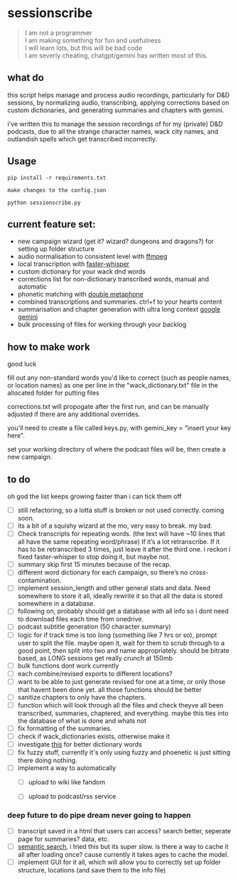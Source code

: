 # sessionscribe

>I am not a programmer  
>I am making something for fun and usefulness  
>I will learn lots, but this will be bad code  
>I am severly cheating, chatgpt/gemini has written most of this.

## what do
this script helps manage and process audio recordings, particularly for D&D sessions, by normalizing audio, transcribing, applying corrections based on custom dictionaries, and generating summaries and chapters with gemini.

i've written this to manage the session recordings of for my (private) D&D podcasts, due to all the strange character names, wack city names, and outlandish spells which get transcribed incorrectly. 

## Usage
```pip install -r requirements.txt```

```make changes to the config.json```

```python sessionscribe.py```

## current feature set:

- new campaign wizard (get it? wizard? dungeons and dragons?) for setting up folder structure
- audio normalisation to consistent level with [ffmpeg](https://github.com/kkroening/ffmpeg-python)
- local transcription with [faster-whisper](https://github.com/SYSTRAN/faster-whisper)
- custom dictionary for your wack dnd words
- corrections list for non-dictionary transcribed words, manual and automatic
- phonetic matching with [double metaphone](https://github.com/ZackDibe/phonetics)
- combined transcriptions and summaries. ctrl+f to your hearts content
- summarisation and chapter generation with ultra long context [google gemini](https://github.com/google-gemini/generative-ai-python)
- bulk processing of files for working through your backlog

## how to make work
good luck

fill out any non-standard words you'd like to correct (such as people names, or location names) as one per line in the "wack_dictionary.txt" file in the allocated folder for putting files

corrections.txt will propogate after the first run, and can be manually adjusted if there are any additional overrides.

you'll need to create a file called keys.py, with gemini_key = "insert your key here".

set your working directory of where the podcast files will be, then create a new campaign.

## to do
oh god the list keeps growing faster than i can tick them off
- [ ] still refactoring, so a lotta stuff is broken or not used correctly. coming soon.
- [ ] its a bit of a squishy wizard at the mo, very easy to break. my bad.
- [ ] Check transcripts for repeating words. (the text will have ~10 lines that all have the same repeating word/phrase) If it’s a lot retranscribe. If it has to be retranscribed 3 times, just leave it after the third one. i reckon i fixed faster-whisper to stop doing it, but maybe not.
- [ ] summary skip first 15 minutes because of the recap.
- [ ] different word dictionary for each campaign, so there’s no cross-contamination.
- [ ] implement session_length and other general stats and data. Need somewhere to store it all, ideally rewrite it so that all the data is stored somewhere in a database.
- [ ] following on, probably should get a database with all info so i dont need to download files each time from onedrive.
- [ ] podcast subtitle generation (50 character summary)
- [ ] logic for if track time is too long (something like 7 hrs or so), prompt user to split the file. maybe open it, wait for them to scrub through to a good point, then split into two and name appropriately. should be bitrate based, as LONG sessions get really crunch at 150mb
- [ ] bulk functions dont work currently
- [ ] each combine/revised exports to different locations?
- [ ] want to be able to just generate revised for one at a time, or only those that havent been done yet. all those functions should be better
- [ ] sanitize chapters to only have the chapters.
- [ ] function which will look through all the files and check theyve all been transcribed, summaries, chaptered, and everything. maybe this ties into the database of what is done and whats not
- [ ] fix formatting of the summaries.
- [ ] check if wack_dictionaries exists, otherwise make it
- [ ] investigate [this](https://github.com/zh-plus/openlrc) for better dictionary words
- [ ] fix fuzzy stuff, currently it's only using fuzzy and phoenetic is just sitting there doing nothing.
- [ ] implement a way to automatically
    - [ ] upload to wiki like fandom
    - [ ] upload to podcast/rss service


### deep future to do pipe dream never going to happen
- [ ] transcript saved in a html that users can access? search better, seperate page for summaries? data, etc.
- [ ] [semantic search](https://github.com/arunsupe/semantic-grep), i tried this but its super slow. is there a way to cache it all after loading once? cause currently it takes ages to cache the model.
- [ ] implement GUI for it all, which will allow you to correctly set up folder structure, locations (and save them to the info file)
